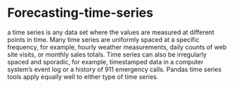 # Forecasting-time-series
a time series is any data set where the values are measured at different points in time. Many time series are uniformly spaced at a specific frequency, for example, hourly weather measurements, daily counts of web site visits, or monthly sales totals. Time series can also be irregularly spaced and sporadic, for example, timestamped data in a computer system’s event log or a history of 911 emergency calls. Pandas time series tools apply equally well to either type of time series.
